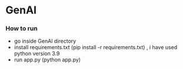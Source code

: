 # GenAI
### How to run
- go inside GenAI directory
- install requirements.txt (pip install -r requirements.txt) , i have used python version 3.9
- run app.py (python app.py)
